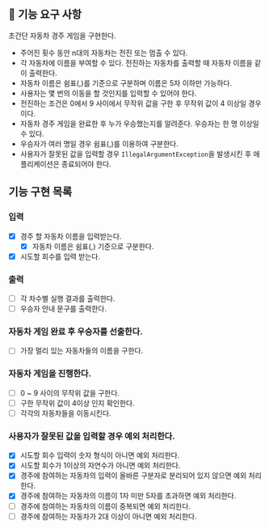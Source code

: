 ## 🚀 기능 요구 사항

초간단 자동차 경주 게임을 구현한다.

- 주어진 횟수 동안 n대의 자동차는 전진 또는 멈출 수 있다.
- 각 자동차에 이름을 부여할 수 있다. 전진하는 자동차를 출력할 때 자동차 이름을 같이 출력한다.
- 자동차 이름은 쉼표(,)를 기준으로 구분하며 이름은 5자 이하만 가능하다.
- 사용자는 몇 번의 이동을 할 것인지를 입력할 수 있어야 한다.
- 전진하는 조건은 0에서 9 사이에서 무작위 값을 구한 후 무작위 값이 4 이상일 경우이다.
- 자동차 경주 게임을 완료한 후 누가 우승했는지를 알려준다. 우승자는 한 명 이상일 수 있다.
- 우승자가 여러 명일 경우 쉼표(,)를 이용하여 구분한다.
- 사용자가 잘못된 값을 입력할 경우 `IllegalArgumentException`을 발생시킨 후 애플리케이션은 종료되어야 한다.

## 기능 구현 목록

### 입력

- [x] 경주 할 자동차 이름을 입력받는다.
  - [x] 자동차 이름은 쉼표(,) 기준으로 구분한다.
- [x] 시도할 회수를 입력 받는다.

### 출력

- [ ] 각 차수별 실행 결과를 출력한다.
- [ ] 우승자 안내 문구를 출력한다.

### 자동차 게임 완료 후 우승자를 선출한다.

- [ ] 가장 멀리 있는 자동차들의 이름을 구한다.

### 자동차 게임을 진행한다.

- [ ] 0 ~ 9 사이의 무작위 값을 구한다.
- [ ] 구한 무작위 값이 4이상 인지 확인한다.
- [ ] 각각의 자동차들을 이동시킨다.

### 사용자가 잘못된 값을 입력할 경우 예외 처리한다.

- [x] 시도할 회수 입력이 숫자 형식이 아니면 예외 처리한다.
- [x] 시도할 회수가 1이상의 자연수가 아니면 예외 처리한다.
- [x] 경주에 참여하는 자동차의 입력이 올바른 구분자로 분리되어 있지 않으면 예외 처리한다.
- [x] 경주에 참여하는 자동차의 이름이 1자 미만 5자를 초과하면 예외 처리한다.
- [ ] 경주에 참여하는 자동차의 이름이 중복되면 예외 처리한다.
- [ ] 경주에 참여하는 자동차가 2대 이상이 아니면 예외 처리한다.
